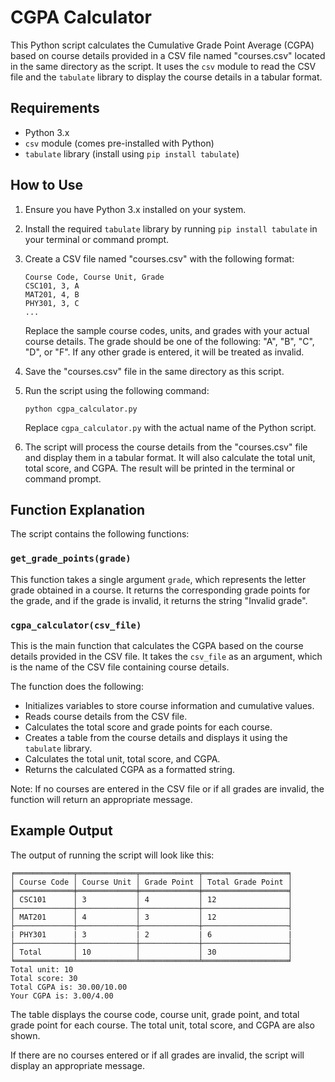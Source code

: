 # CGPA Calculator

This Python script calculates the Cumulative Grade Point Average (CGPA) based on course details provided in a CSV file named "courses.csv" located in the same directory as the script. It uses the `csv` module to read the CSV file and the `tabulate` library to display the course details in a tabular format.

## Requirements
- Python 3.x
- `csv` module (comes pre-installed with Python)
- `tabulate` library (install using `pip install tabulate`)

## How to Use
1. Ensure you have Python 3.x installed on your system.
2. Install the required `tabulate` library by running `pip install tabulate` in your terminal or command prompt.
3. Create a CSV file named "courses.csv" with the following format:

   ```
   Course Code, Course Unit, Grade
   CSC101, 3, A
   MAT201, 4, B
   PHY301, 3, C
   ...
   ```

   Replace the sample course codes, units, and grades with your actual course details. The grade should be one of the following: "A", "B", "C", "D", or "F". If any other grade is entered, it will be treated as invalid.

4. Save the "courses.csv" file in the same directory as this script.

5. Run the script using the following command:

   ```
   python cgpa_calculator.py
   ```

   Replace `cgpa_calculator.py` with the actual name of the Python script.

6. The script will process the course details from the "courses.csv" file and display them in a tabular format. It will also calculate the total unit, total score, and CGPA. The result will be printed in the terminal or command prompt.

## Function Explanation

The script contains the following functions:

### `get_grade_points(grade)`
This function takes a single argument `grade`, which represents the letter grade obtained in a course. It returns the corresponding grade points for the grade, and if the grade is invalid, it returns the string "Invalid grade".

### `cgpa_calculator(csv_file)`
This is the main function that calculates the CGPA based on the course details provided in the CSV file. It takes the `csv_file` as an argument, which is the name of the CSV file containing course details.

The function does the following:
- Initializes variables to store course information and cumulative values.
- Reads course details from the CSV file.
- Calculates the total score and grade points for each course.
- Creates a table from the course details and displays it using the `tabulate` library.
- Calculates the total unit, total score, and CGPA.
- Returns the calculated CGPA as a formatted string.

Note: If no courses are entered in the CSV file or if all grades are invalid, the function will return an appropriate message.

## Example Output

The output of running the script will look like this:

```
╒═════════════╤═════════════╤═════════════╤═══════════════════╕
│ Course Code │ Course Unit │ Grade Point │ Total Grade Point │
╞═════════════╪═════════════╪═════════════╪═══════════════════╡
│ CSC101      │ 3           │ 4           │ 12                │
├─────────────┼─────────────┼─────────────┼───────────────────┤
│ MAT201      │ 4           │ 3           │ 12                │
├─────────────┼─────────────┼─────────────┼───────────────────┤
| PHY301      | 3           | 2           | 6                 |
├─────────────┼─────────────┼─────────────┼───────────────────┤
│ Total       │ 10          │             │ 30                │
╘═════════════╧═════════════╧═════════════╧═══════════════════╛
Total unit: 10
Total score: 30
Total CGPA is: 30.00/10.00
Your CGPA is: 3.00/4.00
```

The table displays the course code, course unit, grade point, and total grade point for each course. The total unit, total score, and CGPA are also shown.

If there are no courses entered or if all grades are invalid, the script will display an appropriate message.